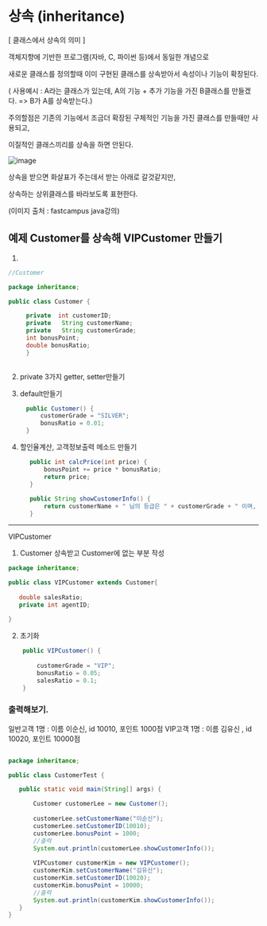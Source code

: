 # 상속 (inheritance)

[ 클래스에서 상속의 의미 ]

객체지향에 기반한 프로그램(자바, C, 파이썬 등)에서 동일한 개념으로

새로운 클래스를 정의할때 이미 구현된 클래스를 상속받아서 속성이나 기능이 확장된다.

( 사용예시 : A라는 클래스가 있는데, A의 기능 + 추가 기능을 가진 B클래스를 만들겠다. => B가 A를 상속받는다.)

주의할점은 기존의 기능에서 조금더 확장된 구체적인 기능을 가진 클래스를 만들때만 사용되고,

이질적인 클래스끼리를 상속을 하면 안된다.

![image](https://user-images.githubusercontent.com/85108615/186867955-5ea82f9e-84d5-44ab-a969-712c458f44ee.png)

상속을 받으면 화살표가 주는데서 받는 아래로 갈것같지만,

상속하는 상위클래스를 바라보도록 표현한다.

(이미지 출처 : fastcampus java강의)
 
 
 ## 예제 Customer를 상속해 VIPCustomer 만들기
 
 1. 
 ```java
 //Customer
 
 package inheritance;

public class Customer {

	  private  int customerID;
	  private   String customerName;
	  private   String customerGrade;
	  int bonusPoint;
	  double bonusRatio;
	  }
   
 ```
 
 2. private 3가지 getter, setter만들기

 3. default만들기
 ```java
 	  public Customer() {
		  customerGrade = "SILVER";
		  bonusRatio = 0.01;
	  }
 ```

4. 할인율계산, 고객정보출력 메소드 만들기

```java
	  public int calcPrice(int price) {
		  bonusPoint += price * bonusRatio;
		  return price;
	  }
	  
	  public String showCustomerInfo() {
		  return customerName + " 님의 등급은 " + customerGrade + " 이며, 적립된 보너스  포인트는 " + bonusPoint + "점 입니다.";
	  }
```

----------------------------
 VIPCustomer
 
 1. Customer 상속받고 Customer에 없는 부분 작성
 ```java
 package inheritance;

public class VIPCustomer extends Customer{
	
	double salesRatio;
	private int agentID;
	
}

 ```
 2. 초기화

```java
	public VIPCustomer() {
		
		customerGrade = "VIP";
		bonusRatio = 0.05;
		salesRatio = 0.1;
	}


```
 
 
 ### 출력해보기.
 
 일반고객 1명 : 이름 이순신, id 10010, 포인트 1000점
 VIP고객 1명 : 이름 김유신 , id 10020, 포인트 10000점
 ```java
 
 package inheritance;

public class CustomerTest {

	public static void main(String[] args) {

		Customer customerLee = new Customer();
		
		customerLee.setCustomerName("이순신");
		customerLee.setCustomerID(10010);
		customerLee.bonusPoint = 1000;
		//출력
		System.out.println(customerLee.showCustomerInfo());
		
		VIPCustomer customerKim = new VIPCustomer();
        customerKim.setCustomerName("김유신");
        customerKim.setCustomerID(10020);
        customerKim.bonusPoint = 10000;
    	//출력
        System.out.println(customerKim.showCustomerInfo());
	}
}

 ```
 
 

